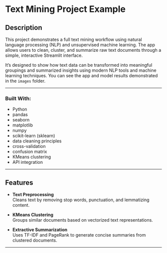 # Text Mining Project Example

## Description

This project demonstrates a full text mining workflow using natural language processing (NLP) and unsupervised machine learning. The app allows users to clean, cluster, and summarize raw text documents through a simple, interactive Streamlit interface.

It’s designed to show how text data can be transformed into meaningful groupings and summarized insights using modern NLP tools and machine learning techniques. You can see the app and model results demonstrated in the `images` folder.

---

### Built With:

- Python
- pandas
- seaborn
- matplotlib
- numpy
- scikit-learn (sklearn)
- data cleaning principles
- cross-validation
- confusion matrix
- KMeans clustering
- API integration

---

## Features

- **Text Preprocessing**  
  Cleans text by removing stop words, punctuation, and lemmatizing content.

- **KMeans Clustering**  
  Groups similar documents based on vectorized text representations.

- **Extractive Summarization**  
  Uses TF-IDF and PageRank to generate concise summaries from clustered documents.

---
